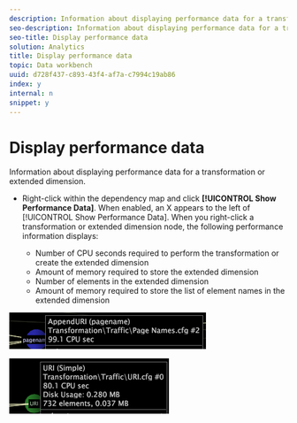 ```yaml
---
description: Information about displaying performance data for a transformation or extended dimension.
seo-description: Information about displaying performance data for a transformation or extended dimension.
seo-title: Display performance data
solution: Analytics
title: Display performance data
topic: Data workbench
uuid: d728f437-c893-43f4-af7a-c7994c19ab86
index: y
internal: n
snippet: y
---
```


# Display performance data

Information about displaying performance data for a transformation or extended dimension.

* Right-click within the dependency map and click **[!UICONTROL Show Performance Data]**. When enabled, an X appears to the left of [!UICONTROL Show Performance Data]. When you right-click a transformation or extended dimension node, the following performance information displays:

    * Number of CPU seconds required to perform the transformation or create the extended dimension 
    * Amount of memory required to store the extended dimension 
    * Number of elements in the extended dimension 
    * Amount of memory required to store the list of element names in the extended dimension

![](assets/vis_DependencyMap_PerfData_Transformation.png)

![](assets/vis_DependencyMap_PerfData_ExtDims.png)

